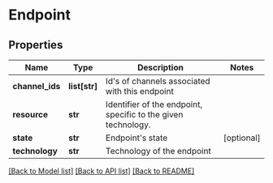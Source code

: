 # Endpoint

## Properties
Name | Type | Description | Notes
------------ | ------------- | ------------- | -------------
**channel_ids** | **list[str]** | Id&#39;s of channels associated with this endpoint | 
**resource** | **str** | Identifier of the endpoint, specific to the given technology. | 
**state** | **str** | Endpoint&#39;s state | [optional] 
**technology** | **str** | Technology of the endpoint | 

[[Back to Model list]](../README.md#documentation-for-models) [[Back to API list]](../README.md#documentation-for-api-endpoints) [[Back to README]](../README.md)


